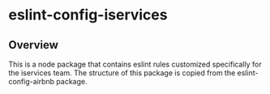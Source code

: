 # eslint-config-iservices

## Overview

This is a node package that contains eslint rules customized specifically for the iservices team.  The structure of this package is copied from the eslint-config-airbnb package.